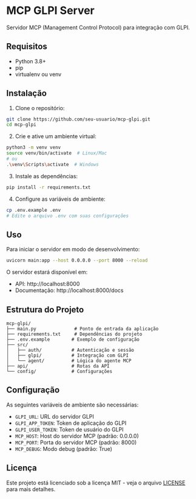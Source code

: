 # MCP GLPI Server

Servidor MCP (Management Control Protocol) para integração com GLPI.

## Requisitos

- Python 3.8+
- pip
- virtualenv ou venv

## Instalação

1. Clone o repositório:
```bash
git clone https://github.com/seu-usuario/mcp-glpi.git
cd mcp-glpi
```

2. Crie e ative um ambiente virtual:
```bash
python3 -m venv venv
source venv/bin/activate  # Linux/Mac
# ou
.\venv\Scripts\activate  # Windows
```

3. Instale as dependências:
```bash
pip install -r requirements.txt
```

4. Configure as variáveis de ambiente:
```bash
cp .env.example .env
# Edite o arquivo .env com suas configurações
```

## Uso

Para iniciar o servidor em modo de desenvolvimento:
```bash
uvicorn main:app --host 0.0.0.0 --port 8000 --reload
```

O servidor estará disponível em:
- API: http://localhost:8000
- Documentação: http://localhost:8000/docs

## Estrutura do Projeto

```
mcp-glpi/
├── main.py              # Ponto de entrada da aplicação
├── requirements.txt     # Dependências do projeto
├── .env.example        # Exemplo de configuração
├── src/
│   ├── auth/           # Autenticação e sessão
│   ├── glpi/           # Integração com GLPI
│   └── agent/          # Lógica do agente MCP
├── api/                # Rotas da API
└── config/             # Configurações
```

## Configuração

As seguintes variáveis de ambiente são necessárias:

- `GLPI_URL`: URL do servidor GLPI
- `GLPI_APP_TOKEN`: Token de aplicação do GLPI
- `GLPI_USER_TOKEN`: Token de usuário do GLPI
- `MCP_HOST`: Host do servidor MCP (padrão: 0.0.0.0)
- `MCP_PORT`: Porta do servidor MCP (padrão: 8000)
- `MCP_DEBUG`: Modo debug (padrão: True)

## Licença

Este projeto está licenciado sob a licença MIT - veja o arquivo [LICENSE](LICENSE) para mais detalhes.
